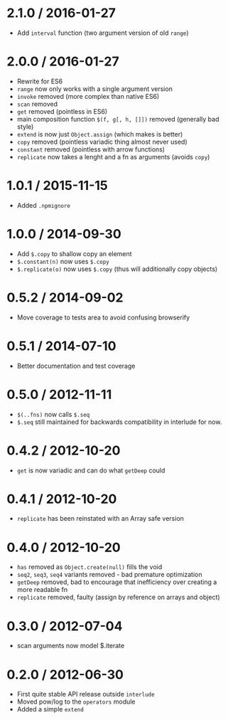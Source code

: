 2.1.0 / 2016-01-27
==================
  * Add `interval` function (two argument version of old `range`)

2.0.0 / 2016-01-27
==================
  * Rewrite for ES6
  * `range` now only works with a single argument version
  * `invoke` removed (more complex than native ES6)
  * `scan` removed
  * `get` removed (pointless in ES6)
  * main composition function `$(f, g[, h, []])` removed (generally bad style)
  * `extend` is now just `Object.assign` (which makes is better)
  * `copy` removed (pointless variadic thing almost never used)
  * `constant` removed (pointless with arrow functions)
  * `replicate` now takes a lenght and a fn as arguments (avoids `copy`)

1.0.1 / 2015-11-15
==================
  * Added `.npmignore`

1.0.0 / 2014-09-30
==================
  * Add `$.copy` to shallow copy an element
  * `$.constant(n)` now uses `$.copy`
  * `$.replicate(o)` now uses `$.copy` (thus will additionally copy objects)

0.5.2 / 2014-09-02
==================
  * Move coverage to tests area to avoid confusing browserify

0.5.1 / 2014-07-10
==================
  * Better documentation and test coverage

0.5.0 / 2012-11-11
==================
  * `$(..fns)` now calls `$.seq`
  * `$.seq` still maintained for backwards compatibility in interlude for now.

0.4.2 / 2012-10-20
==================
  * `get` is now variadic and can do what `getDeep` could

0.4.1 / 2012-10-20
==================
  * `replicate` has been reinstated with an Array safe version

0.4.0 / 2012-10-20
==================
  * `has` removed as `Object.create(null)` fills the void
  * `seq2`, `seq3`, `seq4` variants removed - bad premature optimization
  * `getDeep` removed, bad to encourage that inefficiency over creating a more readable fn
  * `replicate` removed, faulty (assign by reference on arrays and object)

0.3.0 / 2012-07-04
==================
  * scan arguments now model $.iterate

0.2.0 / 2012-06-30
==================
  * First quite stable API release outside `interlude`
  * Moved pow/log to the `operators` module
  * Added a simple `extend`
